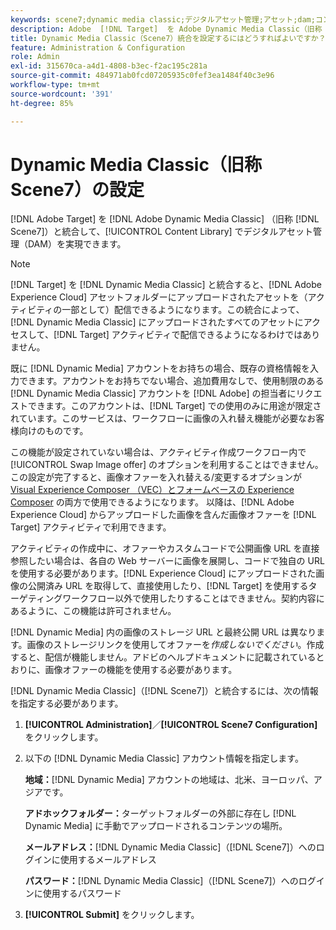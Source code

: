 ```yaml
---
keywords: scene7;dynamic media classic;デジタルアセット管理;アセット;dam;コンテンツライブラリ;画像の置き換え
description: Adobe  [!DNL Target]  を Adobe Dynamic Media Classic（旧称 Scene7）と統合して、コンテンツライブラリでデジタルアセット管理（DAM）を実現する方法を説明します。
title: Dynamic Media Classic（Scene7）統合を設定するにはどうすればよいですか？
feature: Administration & Configuration
role: Admin
exl-id: 315670ca-a4d1-4808-b3ec-f2ac195c281a
source-git-commit: 484971ab0fcd07205935c0fef3ea1484f40c3e96
workflow-type: tm+mt
source-wordcount: '391'
ht-degree: 85%

---
```


# Dynamic Media Classic（旧称 Scene7）の設定

[!DNL Adobe Target] を [!DNL Adobe Dynamic Media Classic] （旧称 [!DNL Scene7]）と統合して、[!UICONTROL Content Library] でデジタルアセット管理（DAM）を実現できます。

>[!NOTE]
>
>[!DNL Target] を [!DNL Dynamic Media Classic] と統合すると、[!DNL Adobe Experience Cloud] アセットフォルダーにアップロードされたアセットを（アクティビティの一部として）配信できるようになります。この統合によって、[!DNL Dynamic Media Classic] にアップロードされたすべてのアセットにアクセスして、[!DNL Target] アクティビティで配信できるようになるわけではありません。

既に [!DNL Dynamic Media] アカウントをお持ちの場合、既存の資格情報を入力できます。アカウントをお持ちでない場合、追加費用なしで、使用制限のある [!DNL Dynamic Media Classic] アカウントを [!DNL Adobe] の担当者にリクエストできます。このアカウントは、[!DNL Target] での使用のみに用途が限定されています。このサービスは、ワークフローに画像の入れ替え機能が必要なお客様向けのものです。

<!-- 
>[!NOTE]
>
>A restricted-use, free [!DNL Dynamic Media Classic] account for [!DNL Adobe Target] is no longer supported for new customers or new users. Existing sign-in credentials work as usual. 
-->

この機能が設定されていない場合は、アクティビティ作成ワークフロー内で [!UICONTROL Swap Image offer] のオプションを利用することはできません。 この設定が完了すると、画像オファーを入れ替える/変更するオプションが [Visual Experience Composer （VEC）とフォームベースの Experience Composer](/help/main/c-experiences/experiences.md#concept_A2E10F6AFB3D4AEAB6951EE14688848D) の両方で使用できるようになります。 以降は、[!DNL Adobe Experience Cloud] からアップロードした画像を含んだ画像オファーを  [!DNL Target] アクティビティで利用できます。

アクティビティの作成中に、オファーやカスタムコードで公開画像 URL を直接参照したい場合は、各自の Web サーバーに画像を展開し、コードで独自の URL を使用する必要があります。[!DNL Experience Cloud] にアップロードされた画像の公開済み URL を取得して、直接使用したり、[!DNL Target] を使用するターゲティングワークフロー以外で使用したりすることはできません。契約内容にあるように、この機能は許可されません。

[!DNL Dynamic Media] 内の画像のストレージ URL と最終公開 URL は異なります。画像のストレージリンクを使用してオファーを&#x200B;*作成しないでください*。作成すると、配信が機能しません。アドビのヘルプドキュメントに記載されているとおりに、画像オファーの機能を使用する必要があります。

[!DNL Dynamic Media Classic]（[!DNL Scene7]）と統合するには、次の情報を指定する必要があります。

1. **[!UICONTROL Administration]**／**[!UICONTROL Scene7 Configuration]**&#x200B;をクリックします。

1. 以下の [!DNL Dynamic Media Classic] アカウント情報を指定します。

   **地域：**[!DNL Dynamic Media] アカウントの地域は、北米、ヨーロッパ、アジアです。

   **アドホックフォルダー：**&#x200B;ターゲットフォルダーの外部に存在し [!DNL Dynamic Media] に手動でアップロードされるコンテンツの場所。

   **メールアドレス：**[!DNL Dynamic Media Classic]（[!DNL Scene7]）へのログインに使用するメールアドレス

   **パスワード：**[!DNL Dynamic Media Classic]（[!DNL Scene7]）へのログインに使用するパスワード

1. **[!UICONTROL Submit]** をクリックします。
